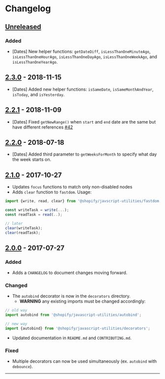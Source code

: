# Changelog

## [Unreleased]

### Added

- [Dates] New helper functions: `getDateDiff`, `isLessThanOneMinuteAgo`, `isLessThanOneHourAgo`, `isLessThanOneDayAgo`, `isLessThanOneWeekAgo`, and `isLessThanOneYearAgo`.

## [2.3.0] - 2018-11-15

- [Dates] Added new helper functions: `isSameDate`, `isSameMonthAndYear`, `isToday`, and `isYesterday`.

## [2.2.1] - 2018-11-09

- [Dates] Fixed `getNewRange()` when `start` and `end` date are the same but have different references [#42](https://github.com/Shopify/javascript-utilities/pull/42)

## [2.2.0] - 2018-07-18

- [Dates] Added third parameter to `getWeeksForMonth` to specify what day the week starts on.

## [2.1.0] - 2017-10-27

- Updates `focus` functions to match only non-disabled nodes
- Adds `clear` function to `fastdom`. Usage:

```ts
import {write, read, clear} from '@shopify/javscript-utilities/fastdom';

const writeTask = write(...);
const readTask = read(..);

// later
clear(writeTask);
clear(readTask);
```

## [2.0.0] - 2017-07-27

### Added

- Adds a `CHANGELOG` to document changes moving forward.

### Changed

- The `autobind` decorator is now in the `decorators` directory.
  - **WARNING** any existing imports must be changed accordingly:

```ts
// old way
import autobind from '@shopify/javascript-utilities/autobind';

// new way
import {autobind} from '@shopify/javascript-utilities/decorators';
```

- Updated documentation in `README.md` and `CONTRIBUTING.md`.

### Fixed

- Multiple decorators can now be used simultaneously (ex. `autobind` with `debounce`).

---

[unreleased]: https://github.com/shopify/javascript-utilities/compare/v2.3.0...HEAD
[2.3.0]: https://github.com/shopify/javascript-utilities/compare/v2.2.1...v2.3.0
[2.2.1]: https://github.com/shopify/javascript-utilities/compare/v2.2.0...v2.2.1
[2.2.0]: https://github.com/shopify/javascript-utilities/compare/v2.1.0...v2.2.0
[2.1.0]: https://github.com/shopify/javascript-utilities/compare/v2.0.0...v2.1.0
[2.0.0]: https://github.com/shopify/javascript-utilities/compare/v1.1.6...v2.0.0
